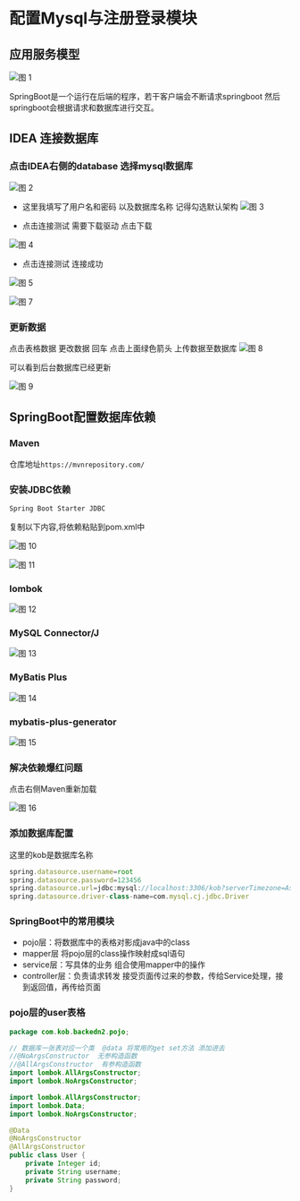 # 配置Mysql与注册登录模块

## 应用服务模型

![图 1](../images/c948134aadc39a0483ec3a0ad7eecd329fc71e09f81e0bcd92afe1b5014bfc75.png)  


SpringBoot是一个运行在后端的程序，若干客户端会不断请求springboot 然后springboot会根据请求和数据库进行交互。


## IDEA 连接数据库

### 点击IDEA右侧的database 选择mysql数据库

![图 2](../images/80b1f3ffd2d3ff04328a4ed8bc46c52184deb9947f310010def7d52d0d9b2acc.png)  

* 这里我填写了用户名和密码 以及数据库名称  记得勾选默认架构
![图 3](../images/7cc5bb3ef075f56cb14484e68ce31d505576b8ec80ef3a0648dbaff1fc3a7d1b.png)  

* 点击连接测试 需要下载驱动 点击下载

![图 4](../images/d9761ae84d0eafa9ccc1e5d181c5e52ffea92bcb56306e4d60a3e480b7f607ee.png)  

* 点击连接测试 连接成功

![图 5](../images/529b41ca987ba81862ba111c7cfac3e826c6faeccc5989b93e6eeb61baba2cbe.png)  


![图 7](../images/d0e3b1a2271b0758df2fbec013448e658598c567621a7e4b312108611e7361cc.png)  

### 更新数据

点击表格数据 更改数据 回车  点击上面绿色箭头 上传数据至数据库
![图 8](../images/fea05afa5317f8380c5bf69b790bc3ed15300910fbf0005b92d0087ab4016424.png)  


可以看到后台数据库已经更新

![图 9](../images/296246047d44e355e54eaf1aaf43d7356c45765e8a9d47b2ae7dce5e94cb9e2b.png)  

## SpringBoot配置数据库依赖

### Maven

仓库地址```https://mvnrepository.com/```

### 安装JDBC依赖

```js
Spring Boot Starter JDBC
```

复制以下内容,将依赖粘贴到pom.xml中

![图 10](../images/f7e08e9f378cbc13840ab8076091179255b8221fb0215537fa8ccb3d13979689.png)  


![图 11](../images/9fbbb7b5167e1f92d69da2555aecb54984f73a8aa9690c5bae67594608e99280.png)  

### lombok

![图 12](../images/0e125219b6f303426b0e5e58b77c293acae14c8e770ada925bef69da67934d4d.png)  


### MySQL Connector/J


![图 13](../images/cecd93fc5f9183fe2d72df3b524c45396cffd0c0ed817c38e4658caebfe27638.png)  


### MyBatis Plus 

![图 14](../images/3aa7d464378fd0ebd52084a8e1c63b7b6637f08f53eb0c657f5c4e206374ad13.png)  


### mybatis-plus-generator

![图 15](../images/e8e948b892cce8757039d6c7110cda3f79b79b0cf7c277caf0abfffd1ef220cf.png)  

### 解决依赖爆红问题


点击右侧Maven重新加载 

![图 16](../images/eaf3023c7d0bbf8aba35d444ca27f348fb4508d5dd900dff60b83b7549ac7173.png)  

### 添加数据库配置

这里的kob是数据库名称

```js
spring.datasource.username=root
spring.datasource.password=123456
spring.datasource.url=jdbc:mysql://localhost:3306/kob?serverTimezone=Asia/Shanghai&useUnicode=true&characterEncoding=utf-8
spring.datasource.driver-class-name=com.mysql.cj.jdbc.Driver
```


### SpringBoot中的常用模块

* pojo层：将数据库中的表格对影成java中的class
* mapper层 将pojo层的class操作映射成sql语句
* service层：写具体的业务  组合使用mapper中的操作
* controller层：负责请求转发  接受页面传过来的参数，传给Service处理，接到返回值，再传给页面


### pojo层的user表格

```java
package com.kob.backedn2.pojo;

// 数据库一张表对应一个类  @data 将常用的get set方法 添加进去
//@NoArgsConstructor  无参构造函数
//@AllArgsConstructor  有参构造函数
import lombok.AllArgsConstructor;
import lombok.NoArgsConstructor;

import lombok.AllArgsConstructor;
import lombok.Data;
import lombok.NoArgsConstructor;

@Data
@NoArgsConstructor
@AllArgsConstructor
public class User {
    private Integer id;
    private String username;
    private String password;
}

```

